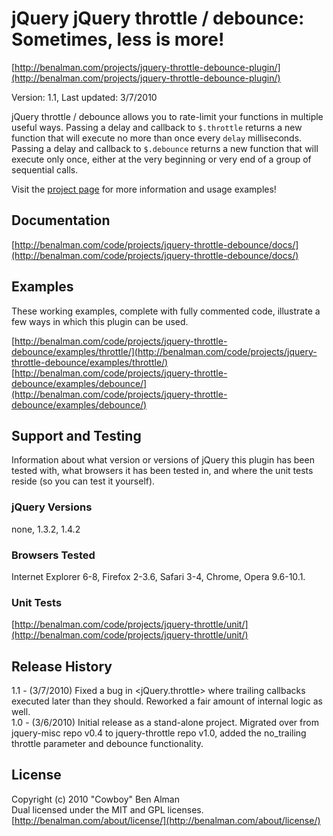 # jQuery jQuery throttle / debounce: Sometimes, less is more! #
[http://benalman.com/projects/jquery-throttle-debounce-plugin/](http://benalman.com/projects/jquery-throttle-debounce-plugin/)

Version: 1.1, Last updated: 3/7/2010

jQuery throttle / debounce allows you to rate-limit your functions in multiple useful ways. Passing a delay and callback to `$.throttle` returns a new function that will execute no more than once every `delay` milliseconds. Passing a delay and callback to `$.debounce` returns a new function that will execute only once, either at the very beginning or very end of a group of sequential calls.

Visit the [project page](http://benalman.com/projects/jquery-throttle-debounce-plugin/) for more information and usage examples!


## Documentation ##
[http://benalman.com/code/projects/jquery-throttle-debounce/docs/](http://benalman.com/code/projects/jquery-throttle-debounce/docs/)


## Examples ##
These working examples, complete with fully commented code, illustrate a few
ways in which this plugin can be used.

[http://benalman.com/code/projects/jquery-throttle-debounce/examples/throttle/](http://benalman.com/code/projects/jquery-throttle-debounce/examples/throttle/)  
[http://benalman.com/code/projects/jquery-throttle-debounce/examples/debounce/](http://benalman.com/code/projects/jquery-throttle-debounce/examples/debounce/)  

## Support and Testing ##
Information about what version or versions of jQuery this plugin has been
tested with, what browsers it has been tested in, and where the unit tests
reside (so you can test it yourself).

### jQuery Versions ###
none, 1.3.2, 1.4.2

### Browsers Tested ###
Internet Explorer 6-8, Firefox 2-3.6, Safari 3-4, Chrome, Opera 9.6-10.1.

### Unit Tests ###
[http://benalman.com/code/projects/jquery-throttle/unit/](http://benalman.com/code/projects/jquery-throttle/unit/)


## Release History ##

1.1 - (3/7/2010) Fixed a bug in <jQuery.throttle> where trailing callbacks executed later than they should. Reworked a fair amount of internal logic as well.  
1.0 - (3/6/2010) Initial release as a stand-alone project. Migrated over from jquery-misc repo v0.4 to jquery-throttle repo v1.0, added the no_trailing throttle parameter and debounce functionality.  


## License ##
Copyright (c) 2010 "Cowboy" Ben Alman  
Dual licensed under the MIT and GPL licenses.  
[http://benalman.com/about/license/](http://benalman.com/about/license/)
